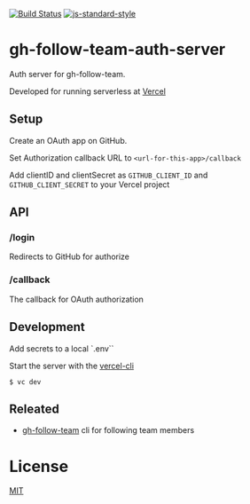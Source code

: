 [![Build Status](https://travis-ci.com/Alheimsins/gh-follow-team-auth-server.svg?branch=master)](https://travis-ci.com/Alheimsins/gh-follow-team-auth-server)
[![js-standard-style](https://img.shields.io/badge/code%20style-standard-brightgreen.svg?style=flat)](https://github.com/feross/standard)

# gh-follow-team-auth-server

Auth server for gh-follow-team.

Developed for running serverless at [Vercel](https://vercel.com) 

## Setup

Create an OAuth app on GitHub.

Set Authorization callback URL to `<url-for-this-app>/callback`

Add clientID and clientSecret as `GITHUB_CLIENT_ID` and `GITHUB_CLIENT_SECRET` to your Vercel project

## API

### /login

Redirects to GitHub for authorize

### /callback

The callback for OAuth  authorization

## Development

Add secrets to a local `.env``

Start the server with the [vercel-cli](https://vercel.com/download)

```
$ vc dev
```

## Releated

- [gh-follow-team](https://github.com/Alheimsins/gh-follow-team) cli for following team members

# License

[MIT](LICENSE)

